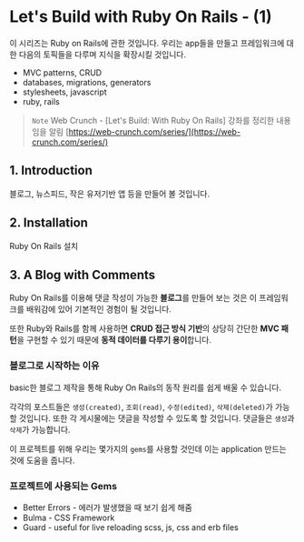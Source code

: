 # Let's Build with Ruby On Rails - (1)
이 시리즈는 Ruby on Rails에 관한 것입니다. 우리는 app들을 만들고 프레임워크에 대한 다음의 토픽들을 다루며 지식을 확장시킬 것입니다. 
- MVC patterns, CRUD 
- databases, migrations, generators 
- stylesheets, javascript
- ruby, rails

> `Note`
> Web Crunch - [Let's Build: With Ruby On Rails] 강좌를 정리한 내용임을 알림
> [https://web-crunch.com/series/](https://web-crunch.com/series/)


## 1. Introduction
 블로그, 뉴스피드, 작은 유저기반 앱 등을 만들어 볼 것입니다.
 
## 2. Installation
Ruby On Rails 설치

## 3. A Blog with Comments
Ruby On Rails를 이용해 댓글 작성이 가능한 **블로그**를 만들어 보는 것은 이 프레임워크를 배워감에 있어 기본적인 경험이 될 것입니다.

또한 Ruby와 Rails를 함께 사용하면 **CRUD 접근 방식 기반**의 상당히 간단한 **MVC 패턴**을 구현할 수 있기 때문에 **동적 데이터를 다루기 용이**합니다.

### 블로그로 시작하는 이유
basic한 블로그 제작을 통해 Ruby On Rails의 동작 원리를 쉽게 배울 수 있습니다. 

각각의 포스트들은 `생성(created)`, `조회(read)`, `수정(edited)`, `삭제(deleted)`가 가능할 것입니다. 또한 각 게시물에는 댓글을 작성할 수 있도록 할 것입니다. 댓글들은 `생성`과 `삭제`가 가능합니다.

이 프로젝트를 위해 우리는 몇가지의 `gems`를 사용할 것인데 이는 application 만드는 것에 도움을 줍니다.

### 프로젝트에 사용되는 Gems
- Better Errors - 에러가 발생했을 때 보기 쉽게 해줌
- Bulma - CSS Framework
- Guard -  useful for live reloading scss, js, css and erb files
<!--stackedit_data:
eyJoaXN0b3J5IjpbMTI2NjU3MDg3NSwtODkzNzMxMTksLTMxNz
g1ODUxMSw5MDEyNzcxNTZdfQ==
-->
